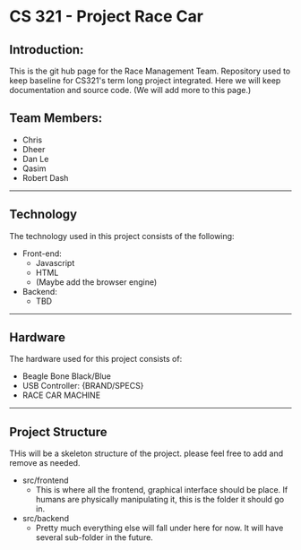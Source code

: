 # CS 321 - Project Race Car

## Introduction:

This is the git hub page for the Race Management Team. Repository used to keep baseline for CS321's term long project integrated. Here we will keep documentation and source code. (We will add more to this page.)



## Team Members:

* Chris
* Dheer
* Dan Le
* Qasim
* Robert Dash

---
## Technology

The technology used in this project consists of the following:

* Front-end:
  * Javascript
  * HTML
  * (Maybe add the browser engine)
* Backend:
  * TBD

---

## Hardware

The hardware used for this project consists of:
* Beagle Bone Black/Blue
* USB Controller: {BRAND/SPECS}
* RACE CAR MACHINE

---
## Project Structure

THis will be a skeleton structure of the project. please feel free to add and remove as needed.

* src/frontend
  *  This is where all the frontend, graphical interface should be place. If humans are physically manipulating it, this is the folder it should go in.
* src/backend
  *  Pretty much everything else will fall under here for now. It will have several sub-folder in the future.
